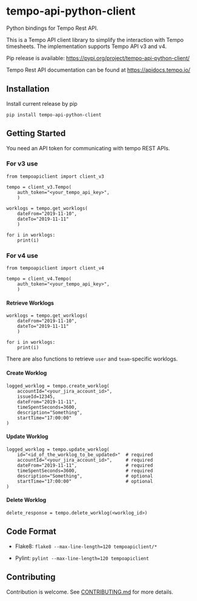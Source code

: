 # tempo-api-python-client

Python bindings for Tempo Rest API.

This is a Tempo API client library to simplify the interaction with Tempo timesheets. The implementation supports Tempo API v3 and v4.

Pip release is available: https://pypi.org/project/tempo-api-python-client/

Tempo Rest API documentation can be found at https://apidocs.tempo.io/


## Installation

Install current release by pip

```
pip install tempo-api-python-client
```


## Getting Started

You need an API token for communicating with tempo REST APIs. 

### For v3 use

    from tempoapiclient import client_v3

    tempo = client_v3.Tempo(
        auth_token="<your_tempo_api_key>",
        )

    worklogs = tempo.get_worklogs(
        dateFrom="2019-11-10",
        dateTo="2019-11-11"
        )

    for i in worklogs:
        print(i)

### For v4 use

    from tempoapiclient import client_v4

    tempo = client_v4.Tempo(
        auth_token="<your_tempo_api_key>",
        )

#### Retrieve Worklogs

    worklogs = tempo.get_worklogs(
        dateFrom="2019-11-10",
        dateTo="2019-11-11"
        )

    for i in worklogs:
        print(i)

There are also functions to retrieve `user` and `team`-specific worklogs.


#### Create Worklog

    logged_worklog = tempo.create_worklog(
        accountId="<your_jira_account_id>",
        issueId=12345,
        dateFrom="2019-11-11",
        timeSpentSeconds=3600,
        description="Something",
        startTime="17:00:00"
    )

#### Update Worklog

    logged_worklog = tempo.update_worklog(
        id="<id_of_the_worklog_to_be_updated>"  # required
        accountId="<your_jira_account_id>",     # required
        dateFrom="2019-11-11",                  # required
        timeSpentSeconds=3600,                  # required
        description="Something",                # optional
        startTime="17:00:00"                    # optional
    )

#### Delete Worklog

    delete_response = tempo.delete_worklog(<worklog_id>)


## Code Format

- Flake8: `flake8 --max-line-length=120 tempoapiclient/*`

- Pylint: `pylint --max-line-length=120 tempoapiclient`


## Contributing

Contribution is welcome. See [CONTRIBUTING.md](CONTRIBUTING.md) for more details.
